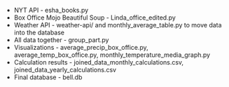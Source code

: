 - NYT API - esha_books.py
- Box Office Mojo Beautiful Soup - Linda_office_edited.py
- Weather API - weather-api/ and monthly_average_table.py to move data into the database
- All data together - group_part.py
- Visualizations - average_precip_box_office.py, average_temp_box_office.py, monthly_temperature_media_graph.py
- Calculation results - joined_data_monthly_calculations.csv, joined_data_yearly_calculations.csv
- Final database - bell.db
